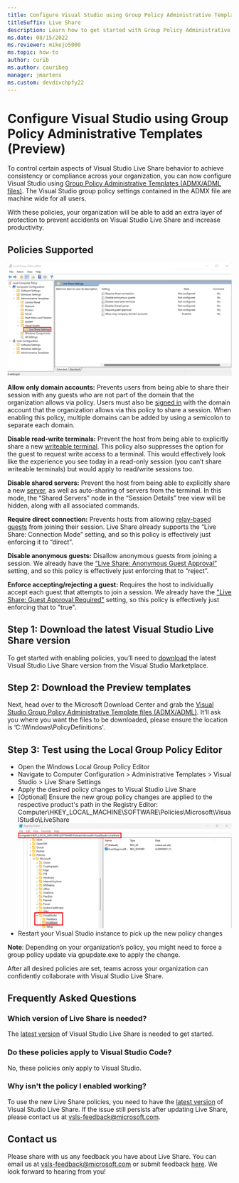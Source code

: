 ```yaml
---
title: Configure Visual Studio using Group Policy Administrative Templates (Preview) 
titleSuffix: Live Share
description: Learn how to get started with Group Policy Administrative Template files to ensure sessions are controlled the way you want.
ms.date: 08/15/2022
ms.reviewer: mikejo5000
ms.topic: how-to
author: curib
ms.author: cauribeg
manager: jmartens
ms.custom: devdivchpfy22
---
```


<!--
Copyright © Microsoft Corporation
All rights reserved.
Creative Commons Attribution 4.0 License (International): https://creativecommons.org/licenses/by/4.0/legalcode
-->

# Configure Visual Studio using Group Policy Administrative Templates (Preview)

To control certain aspects of Visual Studio Live Share behavior to achieve consistency or compliance across your organization, you can now configure Visual Studio using [Group Policy Administrative Templates (ADMX/ADML files)](https://aka.ms/vs/admx/details). The Visual Studio group policy settings contained in the ADMX file are machine wide for all users.

With these policies, your organization will be able to add an extra layer of protection to prevent accidents on Visual Studio Live Share and increase productivity.

## Policies Supported

![Screenshot that shows the Local Group Policy Editor](../media/policies-visual-studio/live-share-policies.png)

**Allow only domain accounts:** Prevents users from being able to share their session with any guests who are not part of the domain that the organization allows via policy. Users must also be [signed in](install-live-share-visual-studio.md#sign-in) with the domain account that the organization allows via this policy to share a session. When enabling this policy, multiple domains can be added by using a semicolon to separate each domain.

**Disable read-write terminals:** Prevent the host from being able to explicitly share a new [writeable terminal](share-server-visual-studio.md#share-a-terminal). This policy also suppresses the option for the guest to request write access to a terminal. This would effectively look like the experience you see today in a read-only session (you can’t share writeable terminals) but would apply to read/write sessions too.

**Disable shared servers:** Prevent the host from being able to explicitly share a new [server](share-server-visual-studio.md#share-a-server), as well as auto-sharing of servers from the terminal. In this mode, the “Shared Servers” node in the “Session Details” tree view will be hidden, along with all associated commands.

**Require direct connection:** Prevents hosts from allowing [relay-based guests](../overview/features.md#flexible-connection-modes) from joining their session. Live Share already supports the “Live Share: Connection Mode” setting, and so this policy is effectively just enforcing it to “direct”.

**Disable anonymous guests:** Disallow anonymous guests from joining a session. We already have the [“Live Share: Anonymous Guest Approval”](../reference/security.md#auto-rejecting-or-accepting-users-that-are-not-signed-in-anonymous) setting, and so this policy is effectively just enforcing that to “reject”.

**Enforce accepting/rejecting a guest:** Requires the host to individually accept each guest that attempts to join a session. We already have the ["Live Share: Guest Approval Required"](../reference/security.md#requiring-guest-approval-for-signed-in-users) setting, so this policy is effectively just enforcing that to "true".

## Step 1: Download the latest Visual Studio Live Share version

To get started with enabling policies, you’ll need to [download](https://marketplace.visualstudio.com/items?itemName=MS-vsliveshare.vsls-vs-2022) the latest Visual Studio Live Share version from the Visual Studio Marketplace.

## Step 2: Download the Preview templates

Next, head over to the Microsoft Download Center and grab the [Visual Studio Group Policy Administrative Template files (ADMX/ADML)](https://aka.ms/vs/admx/details). It’ll ask you where you want the files to be downloaded, please ensure the location is ‘C:\Windows\PolicyDefinitions\'.

## Step 3: Test using the Local Group Policy Editor

- Open the Windows Local Group Policy Editor
- Navigate to Computer Configuration > Administrative Templates > Visual Studio > Live Share Settings
- Apply the desired policy changes to Visual Studio Live Share
- [Optional] Ensure the new group policy changes are applied to the respective product's path in the Registry Editor:
  Computer\HKEY_LOCAL_MACHINE\SOFTWARE\Policies\Microsoft\VisualStudio\LiveShare
  ![Screenshot that shows the Registry Editor](../media/policies-visual-studio/registry-editor.png)
- Restart your Visual Studio instance to pick up the new policy changes

**Note**: Depending on your organization’s policy, you might need to force a group policy update via gpupdate.exe to apply the change.

After all desired policies are set, teams across your organization can confidently collaborate with Visual Studio Live Share.

## Frequently Asked Questions

### Which version of Live Share is needed?

The [latest version](https://marketplace.visualstudio.com/items?itemName=MS-vsliveshare.vsls-vs-2022) of Visual Studio Live Share is needed to get started.

### Do these policies apply to Visual Studio Code?

No, these policies only apply to Visual Studio.

### Why isn't the policy I enabled working?

To use the new Live Share policies, you need to have the [latest version](https://marketplace.visualstudio.com/items?itemName=MS-vsliveshare.vsls-vs-2022) of Visual Studio Live Share. If the issue still persists after updating Live Share, please contact us at vsls-feedback@microsoft.com.

## Contact us

Please share with us any feedback you have about Live Share. You can email us at vsls-feedback@microsoft.com or submit feedback [here](https://aka.ms/vs/admx/feedback). We look forward to hearing from you!
